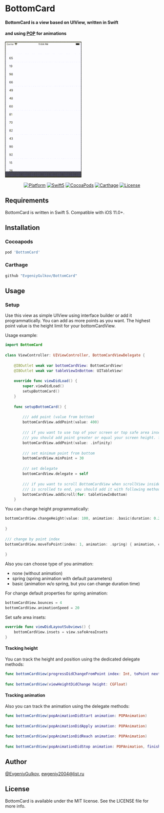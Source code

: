 # BottomCard
#### BottomCard is a view based on UIView, written in Swift 
#### and using [POP](https://github.com/facebookarchive/pop) for animations

![alt-text](https://github.com/EvgeniyGulkov/BottomCard/blob/master/BottomCardExample/Media.xcassets/screen_image.dataset/ezgif-6-5c005dac91f7.gif)

<p align="center">
  <a href="https://developer.apple.com/"><img alt="Platform" src="https://img.shields.io/badge/platform-iOS-green.svg"/></a>
  <a href="https://developer.apple.com/swift"><img alt="Swift5" src="https://img.shields.io/badge/language-Swift%205.0-orange.svg"/></a>
  <a href="https://cocoapods.org/pods/bottomcard"><img alt="CocoaPods" src="https://img.shields.io/cocoapods/v/BottomCard"/></a>
  <a href="https://github.com/Carthage/Carthage"><img alt="Carthage" src="https://img.shields.io/badge/Carthage-compatible-4BC51D.svg?style=flat"/></a>
  <a href="https://github.com/EvgeniyGulkov/BottomCard/blob/master/LICENSE"><img alt="License" src="https://img.shields.io/cocoapods/l/BottomCard"/></a>
</p>

## Requirements
BottomCard is written in Swift 5. Compatible with iOS 11.0+.

## Installation

### Cocoapods
```ruby
pod 'BottomCard'
```

### Carthage
```ruby
github "EvgeniyGulkov/BottomCard"
```


## Usage
### Setup

Use this view as simple UIView using interface builder or add it programmatically.
You can add as more points as you want.
The highest point value is the height limit for your bottomCardView.

Usage example:

```swift
import BottomCard

class ViewController: UIViewController, BottomCardViewDelegate {

    @IBOutlet weak var bottomCardView: BottomCardView!
    @IBOutlet weak var tableViewInBottom: UITableView!
    
    override func viewDidLoad() {
        super.viewDidLoad()
        setupBottomCard()
    }

    func setupBottomCard() {

        /// add point (value from bottom)
        bottomCardView.addPoint(value: 400)
        
        /// if you want to use top of your screen or top safe area inset as top point,
        /// you should add point greater or equal your screen height. for example .infinity
        bottomCardView.addPoint(value: .infinity)

        /// set minimum point from bottom
        bottomCardView.minPoint = 30

        /// set delegate
        bottomCardView.delegate = self

        /// if you want to scroll BottomCardView when scrollView inside
        /// is scrolled to end, you should add it with following method
        bottomCardView.addScroll(for: tableViewInBottom)
    }
```
You can change height programmatically:

```swift
bottomCardView.changeHeight(value: 100, animation: .basic(duration: 0.2)) { animation, complete in

}

/// change by point index
bottomCardView.moveToPoint(index: 1, animation: .spring) { animation, complete in

}
```
Also you can choose type of you animation:
- none (without animation)
- spring (spring animation with default parameters)
- basic (animation w/o spring, but you can change duration time)

For change default properties for spring animation:

```swift
bottomCardView.bounces = 4
bottomCardView.animationSpeed = 20
```

Set safe area insets:
```swift
override func viewDidLayoutSubviews() {
    bottomCardView.insets = view.safeAreaInsets
}
```

#### Tracking height

You can track the height and position using the dedicated delegate methods:

```swift
func bottomCardView(progressDidChangeFromPoint index: Int, toPoint nextIndex: Int, withProgress progress: CGFloat)

func bottomCardView(viewHeightDidChange height: CGFloat)
```

#### Tracking animation

Also you can track the animation using the delegate methods:
```swift
func bottomCardView(popAnimationDidStart animation: POPAnimation)

func bottomCardView(popAnimationDidApply animation: POPAnimation)

func bottomCardView(popAnimationDidReach animation: POPAnimation)

func bottomCardView(popAnimationDidStop animation: POPAnimation, finished: Bool)
```

## Author

[@EvgeniyGulkov](https://www.linkedin.com/in/evgeniy-gulkov-69b29216a), ewgeniy2004@list.ru

## License

BottomCard is available under the MIT license. See the LICENSE file for more info.
